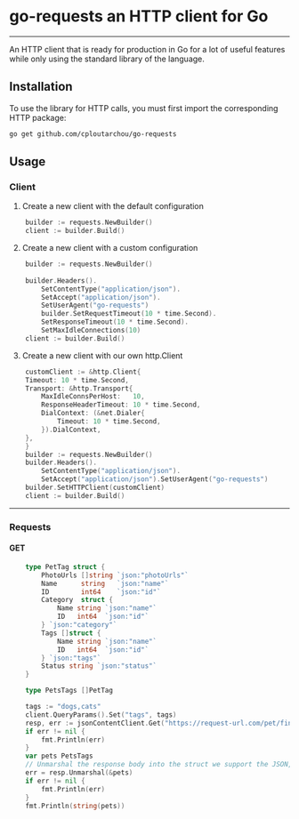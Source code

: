 # go-requests an HTTP client for Go
_________

An HTTP client that is ready for production in Go for a lot of useful features while only using the standard library of the language.
## Installation
To use the library for HTTP calls, you must first import the corresponding HTTP package:
```bash
go get github.com/cploutarchou/go-requests
``` 
    
## Usage

### Client
1. Create a new client with the default configuration
```go
	builder := requests.NewBuilder()
	client := builder.Build()
```
2. Create a  new client with a custom configuration
```go
	builder := requests.NewBuilder()
	
	builder.Headers().
		SetContentType("application/json").
        SetAccept("application/json").
        SetUserAgent("go-requests")
        builder.SetRequestTimeout(10 * time.Second).
        SetResponseTimeout(10 * time.Second).
        SetMaxIdleConnections(10)
	client := builder.Build()
```
3. Create a new client with our own http.Client
```go
	customClient := &http.Client{
	Timeout: 10 * time.Second, 
	Transport: &http.Transport{
		MaxIdleConnsPerHost:   10, 
		ResponseHeaderTimeout: 10 * time.Second, 
		DialContext: (&net.Dialer{
			Timeout: 10 * time.Second,
		}).DialContext,
	},
	}
	builder := requests.NewBuilder()
	builder.Headers().
		SetContentType("application/json").
		SetAccept("application/json").SetUserAgent("go-requests")
	builder.SetHTTPClient(customClient)
	client := builder.Build()
```
____________________
### Requests
####  GET 
```go
    type PetTag struct {
	    PhotoUrls []string `json:"photoUrls"`
	    Name      string   `json:"name"`
	    ID        int64    `json:"id"`
	    Category  struct {
		    Name string `json:"name"`
		    ID   int64  `json:"id"`
	    } `json:"category"`
	    Tags []struct {
		    Name string `json:"name"`
		    ID   int64  `json:"id"`
	    } `json:"tags"`
	    Status string `json:"status"`
	}

	type PetsTags []PetTag

    tags := "dogs,cats"
	client.QueryParams().Set("tags", tags)
	resp, err := jsonContentClient.Get("https://request-url.com/pet/findByTags")
	if err != nil {
		fmt.Println(err)
	}
	var pets PetsTags
	// Unmarshal the response body into the struct we support the JSON, XML, YAML,Text formats
	err = resp.Unmarshal(&pets)
	if err != nil {
		fmt.Println(err)
	}
	fmt.Println(string(pets))
```